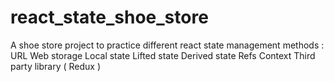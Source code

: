 # react_state_shoe_store
A shoe store project to practice different react state management methods :
URL
Web storage
Local state
Lifted state
Derived state
Refs
Context
Third party library ( Redux )
